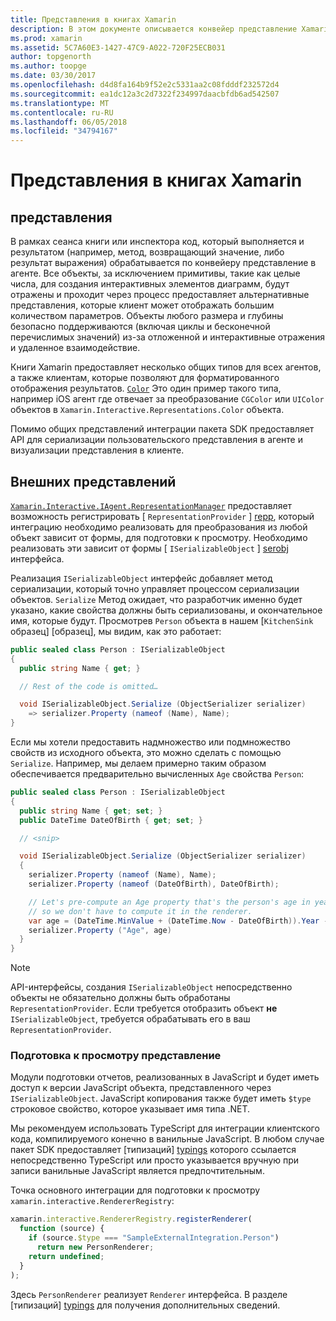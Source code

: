 ```yaml
---
title: Представления в книгах Xamarin
description: В этом документе описывается конвейер представление Xamarin книги, позволяющая отрисовку форматированного результаты для любой код, который возвращает значение.
ms.prod: xamarin
ms.assetid: 5C7A60E3-1427-47C9-A022-720F25ECB031
author: topgenorth
ms.author: toopge
ms.date: 03/30/2017
ms.openlocfilehash: d4d8fa164b9f52e2c5331aa2c08fdddf232572d4
ms.sourcegitcommit: ea1dc12a3c2d7322f234997daacbfdb6ad542507
ms.translationtype: MT
ms.contentlocale: ru-RU
ms.lasthandoff: 06/05/2018
ms.locfileid: "34794167"
---
```

# <a name="representations-in-xamarin-workbooks"></a>Представления в книгах Xamarin

## <a name="representations"></a>представления

В рамках сеанса книги или инспектора код, который выполняется и результатом (например, метод, возвращающий значение, либо результат выражения) обрабатывается по конвейеру представление в агенте. Все объекты, за исключением примитивы, такие как целые числа, для создания интерактивных элементов диаграмм, будут отражены и проходит через процесс предоставляет альтернативные представления, которые клиент может отображать большим количеством параметров. Объекты любого размера и глубины безопасно поддерживаются (включая циклы и бесконечной перечислимых значений) из-за отложенной и интерактивные отражения и удаленное взаимодействие.

Книги Xamarin предоставляет несколько общих типов для всех агентов, а также клиентам, которые позволяют для форматированного отображения результатов. [`Color`][xir-color] Это один пример такого типа, например iOS агент где отвечает за преобразование `CGColor` или `UIColor` объектов в `Xamarin.Interactive.Representations.Color` объекта.

Помимо общих представлений интеграции пакета SDK предоставляет API для сериализации пользовательского представления в агенте и визуализации представления в клиенте.

## <a name="external-representations"></a>Внешних представлений

[`Xamarin.Interactive.IAgent.RepresentationManager`][repman] предоставляет возможность регистрировать [ `RepresentationProvider` ] [ repp], который интеграцию необходимо реализовать для преобразования из любой объект зависит от формы, для подготовки к просмотру. Необходимо реализовать эти зависит от формы [ `ISerializableObject` ] [ serobj] интерфейса.

Реализация `ISerializableObject` интерфейс добавляет метод сериализации, который точно управляет процессом сериализации объектов. `Serialize` Метод ожидает, что разработчик именно будет указано, какие свойства должны быть сериализованы, и окончательное имя, которые будут. Просмотрев `Person` объекта в нашем [`KitchenSink` образец] [образец], мы видим, как это работает:

```csharp
public sealed class Person : ISerializableObject
{
  public string Name { get; }

  // Rest of the code is omitted…

  void ISerializableObject.Serialize (ObjectSerializer serializer)
    => serializer.Property (nameof (Name), Name);
}
```

Если мы хотели предоставить надмножество или подмножество свойств из исходного объекта, это можно сделать с помощью `Serialize`. Например, мы делаем примерно таким образом обеспечивается предварительно вычисленных `Age` свойства `Person`:

```csharp
public sealed class Person : ISerializableObject
{
  public string Name { get; set; }
  public DateTime DateOfBirth { get; set; }

  // <snip>

  void ISerializableObject.Serialize (ObjectSerializer serializer)
  {
    serializer.Property (nameof (Name), Name);
    serializer.Property (nameof (DateOfBirth), DateOfBirth);

    // Let's pre-compute an Age property that's the person's age in years,
    // so we don't have to compute it in the renderer.
    var age = (DateTime.MinValue + (DateTime.Now - DateOfBirth)).Year - 1;
    serializer.Property ("Age", age)
  }
}
```

> [!NOTE]
> API-интерфейсы, создания `ISerializableObject` непосредственно объекты не обязательно должны быть обработаны `RepresentationProvider`. Если требуется отобразить объект **не** `ISerializableObject`, требуется обрабатывать его в ваш `RepresentationProvider`.

### <a name="rendering-a-representation"></a>Подготовка к просмотру представление

Модули подготовки отчетов, реализованных в JavaScript и будет иметь доступ к версии JavaScript объекта, представленного через `ISerializableObject`. JavaScript копирования также будет иметь `$type` строковое свойство, которое указывает имя типа .NET.

Мы рекомендуем использовать TypeScript для интеграции клиентского кода, компилируемого конечно в ванильные JavaScript. В любом случае пакет SDK предоставляет [типизаций] [ typings] которого ссылается непосредственно TypeScript или просто указывается вручную при записи ванильные JavaScript является предпочтительным.

Точка основного интеграции для подготовки к просмотру `xamarin.interactive.RendererRegistry`:

```js
xamarin.interactive.RendererRegistry.registerRenderer(
  function (source) {
    if (source.$type === "SampleExternalIntegration.Person")
      return new PersonRenderer;
    return undefined;
  }
);
```

Здесь `PersonRenderer` реализует `Renderer` интерфейса. В разделе [типизаций] [ typings] для получения дополнительных сведений.

[typings]: https://github.com/xamarin/Workbooks/blob/master/SDK/typings/xamarin-interactive.d.ts
[xir-color]: https://developer.xamarin.com/api/type/Xamarin.Interactive.Representations.Color/
[repman]: https://developer.xamarin.com/api/type/Xamarin.Interactive.Representations.IRepresentationManager/
[repp]: https://developer.xamarin.com/api/type/Xamarin.Interactive.Representations.RepresentationProvider/
[serobj]: https://developer.xamarin.com/api/type/Xamarin.Interactive.Serialization.ISerializableObject/
